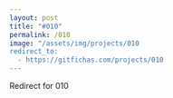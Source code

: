 ```yaml
---
layout: post
title: "#010"
permalink: /010
image: "/assets/img/projects/010
redirect_to:
  - https://gitfichas.com/projects/010
---
```


Redirect for 010